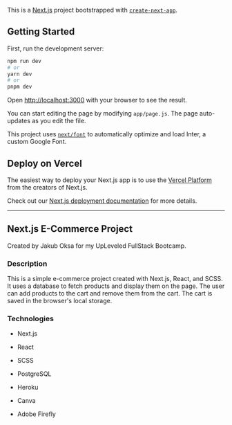 This is a [Next.js](https://nextjs.org/) project bootstrapped with [`create-next-app`](https://github.com/vercel/next.js/tree/canary/packages/create-next-app).

## Getting Started

First, run the development server:

```bash
npm run dev
# or
yarn dev
# or
pnpm dev
```

Open [http://localhost:3000](http://localhost:3000) with your browser to see the result.

You can start editing the page by modifying `app/page.js`. The page auto-updates as you edit the file.

This project uses [`next/font`](https://nextjs.org/docs/basic-features/font-optimization) to automatically optimize and load Inter, a custom Google Font.

## Deploy on Vercel

The easiest way to deploy your Next.js app is to use the [Vercel Platform](https://vercel.com/new?utm_medium=default-template&filter=next.js&utm_source=create-next-app&utm_campaign=create-next-app-readme) from the creators of Next.js.

Check out our [Next.js deployment documentation](https://nextjs.org/docs/deployment) for more details.

---

## Next.js E-Commerce Project

Created by Jakub Oksa for my UpLeveled FullStack Bootcamp.

### Description

This is a simple e-commerce project created with Next.js, React, and SCSS. It uses a database to fetch products and display them on the page. The user can add products to the cart and remove them from the cart. The cart is saved in the browser's local storage.

### Technologies

- Next.js
- React
- SCSS
- PostgreSQL
- Heroku

- Canva
- Adobe Firefly
